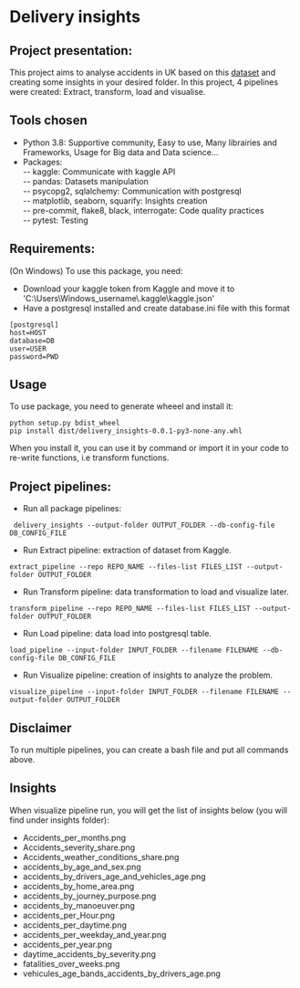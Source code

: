 # Delivery insights
## Project presentation:
This project aims to analyse accidents in UK based on this [dataset](https://www.kaggle.com/tsiaras/uk-road-safety-accidents-and-vehicles?select=Accident_Information.csv)
and creating some insights in your desired folder.
In this project, 4 pipelines were created: Extract, transform, load and visualise.

## Tools chosen
- Python 3.8: Supportive community, Easy to use, Many librairies and Frameworks, Usage for Big data and Data science...
- Packages:\
-- kaggle: Communicate with kaggle API\
-- pandas: Datasets manipulation\
-- psycopg2, sqlalchemy: Communication with postgresql  
-- matplotlib, seaborn, squarify: Insights creation\
-- pre-commit, flake8, black, interrogate: Code quality practices\
-- pytest: Testing

## Requirements:
(On Windows) To use this package, you need:
- Download your kaggle token from Kaggle and move it to 'C:\Users\Windows_username\\.kaggle\kaggle.json'
- Have a postgresql installed and create database.ini file with this format
````
[postgresql]
host=HOST
database=DB
user=USER
password=PWD
````

## Usage
To use package, you need to generate wheeel and install it:
````
python setup.py bdist_wheel
pip install dist/delivery_insights-0.0.1-py3-none-any.whl
````
When you install it, you can use it by command or import it in your code to re-write functions, i.e transform functions.

## Project pipelines:
- Run all package pipelines:
````
 delivery_insights --output-folder OUTPUT_FOLDER --db-config-file DB_CONFIG_FILE
````
- Run Extract pipeline: extraction of dataset from Kaggle.
````
extract_pipeline --repo REPO_NAME --files-list FILES_LIST --output-folder OUTPUT_FOLDER
````
- Run Transform pipeline: data transformation to load and visualize later.
````
transform_pipeline --repo REPO_NAME --files-list FILES_LIST --output-folder OUTPUT_FOLDER
````
- Run Load pipeline: data load into postgresql table.
````
load_pipeline --input-folder INPUT_FOLDER --filename FILENAME --db-config-file DB_CONFIG_FILE
````
- Run Visualize pipeline: creation of insights to analyze the problem.
````
visualize_pipeline --input-folder INPUT_FOLDER --filename FILENAME --output-folder OUTPUT_FOLDER
````
## Disclaimer
To run multiple pipelines, you can create a bash file and put all commands above.

## Insights
When visualize pipeline run, you will get the list of insights below (you will find under insights folder):
- Accidents_per_months.png
- Accidents_severity_share.png
- Accidents_weather_conditions_share.png
- accidents_by_age_and_sex.png
- accidents_by_drivers_age_and_vehicles_age.png
- accidents_by_home_area.png
- accidents_by_journey_purpose.png
- accidents_by_manoeuver.png
- accidents_per_Hour.png
- accidents_per_daytime.png
- accidents_per_weekday_and_year.png
- accidents_per_year.png
- daytime_accidents_by_severity.png
- fatalities_over_weeks.png
- vehicules_age_bands_accidents_by_drivers_age.png
